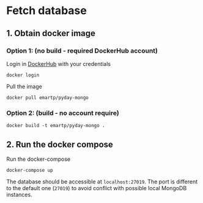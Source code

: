 # Fetch database 

## 1. Obtain docker image

### Option 1: (no build - required DockerHub account)
Login in [DockerHub](https://hub.docker.com/repository/docker/emartps/pyday-mongo) with your credentials
```shell
docker login
```
Pull the image
```
docker pull emartp/pyday-mongo 
``` 

### Option 2: (build - no account require)
```shell
docker build -t emartp/pyday-mongo .
```

## 2. Run the docker compose
Run the docker-compose 
```shell
docker-compose up
``` 

The database should be accessible at `localhost:27019`. The port is different to the default one (`27019`) to avoid conflict with possible local MongoDB instances.
